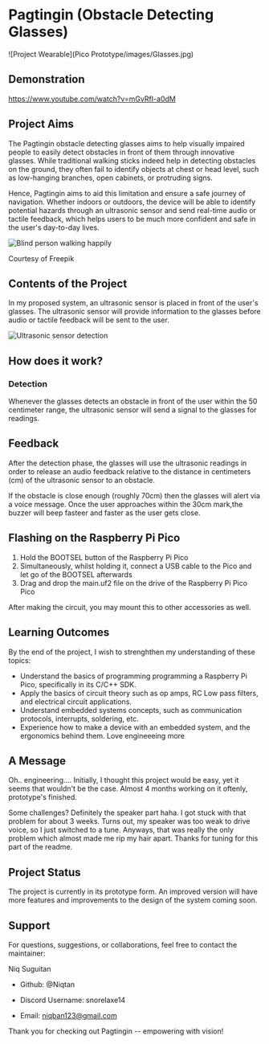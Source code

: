 # Pagtingin (Obstacle Detecting Glasses)

![Project Wearable](Pico Prototype/images/Glasses.jpg)

## Demonstration
https://www.youtube.com/watch?v=mGvRfI-a0dM

## Project Aims

The Pagtingin obstacle detecting glasses aims to help visually impaired people to easily detect obstacles in front of them through innovative glasses. While traditional walking sticks indeed help in detecting obstacles on the ground, they often fail to identify objects at chest or head level, such as low-hanging branches, open cabinets, or protruding signs. 

Hence, Pagtingin aims to aid this limitation and ensure a safe journey of navigation. Whether indoors or outdoors, the device will be able to identify potential hazards through an ultrasonic sensor and send real-time audio or tactile feedback, which helps users to be much more confident and safe in the user's day-to-day lives.

![Blind person walking happily](images/blind-man-people-with-disability-handicapped-person-everyday-life-visually-impaired-man-with-walking-stick-descending-steps-city-park.jpg)

Courtesy of Freepik

## Contents of the Project

In my proposed system, an ultrasonic sensor is placed in front of the user's glasses. The ultrasonic sensor will provide information to the glasses before audio or tactile feedback will be sent to the user.

![Ultrasonic sensor detection](images/download.jpeg)

## How does it work?

### Detection
Whenever the glasses detects an obstacle in front of the user within the 50 centimeter range, the ultrasonic sensor will send a signal to the glasses for readings.

## Feedback
After the detection phase, the glasses will use the ultrasonic readings in order to release an audio feedback relative to the distance in centimeters (cm) of the ultrasonic sensor to an obstacle.

If the obstacle is close enough (roughly 70cm) then the glasses will alert via a voice message. Once the user approaches within the 30cm mark,the buzzer will beep fasteer and faster as the user gets close.

## Flashing on the Raspberry Pi Pico
1. Hold the BOOTSEL button of the Raspberry Pi Pico
2. Simultaneously, whilst holding it, connect a USB cable to the Pico and let go of the BOOTSEL afterwards
3. Drag and drop the main.uf2 file on the drive of the Raspberry Pi Pico
Pico

After making the circuit, you may mount  this to other accessories as well.

## Learning Outcomes

By the end of the project, I wish to strenghthen my understanding of these topics:

- Understand the basics of programming programming a Raspberry Pi Pico, specifically in its C/C++ SDK.
- Apply the basics of circuit theory such as op amps, RC Low pass filters, and electrical circuit applications.
- Understand embedded systems concepts, such as communication protocols, interrupts, soldering, etc.
- Experience how to make a device with an embedded system, and the ergonomics behind them.
Love engineeeing more

## A Message
Oh.. engineering.... Initially, I thought this project would be easy, yet it seems that wouldn't be the case. Almost 4 months working on it oftenly, prototype's finished.

Some challenges? Definitely the speaker part haha. I got stuck with that problem for about 3 weeks. Turns out, my speaker was too weak to drive voice, so I just switched to a tune. Anyways, that was really the only problem which almost made me rip my hair apart. Thanks for tuning for this part of the readme.

## Project Status
The project is currently in its prototype form. An improved version will have more features and improvements to the design of the system coming soon. 

## Support

For questions, suggestions, or collaborations, feel free to contact the maintainer:

Niq Suguitan

- Github: @Niqtan

- Discord Username: snorelaxe14

- Email: niqban123@gmail.com

Thank you for checking out Pagtingin -- empowering with vision!
